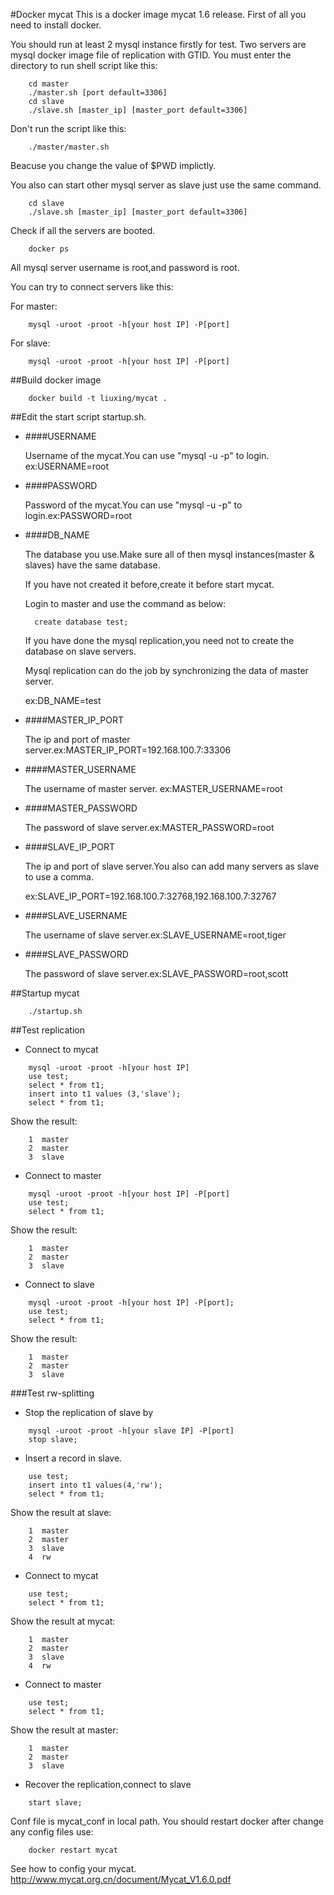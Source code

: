 #Docker mycat
This is a docker image mycat 1.6 release.
First of all you need to install docker.


You should run at least 2 mysql instance firstly for test.
Two servers are mysql docker image file of replication with GTID.
You must enter the directory to run shell script like this:
```
	cd master
	./master.sh [port default=3306]
	cd slave
	./slave.sh [master_ip] [master_port default=3306]
```        
Don't run the script like this:  
```
	./master/master.sh
```    
Beacuse you change the value of $PWD implictly.

You also can start other mysql server as slave just use the same command.
```
	cd slave
	./slave.sh [master_ip] [master_port default=3306]
```
Check if all the servers are booted.
```
	docker ps
```
All mysql server username is root,and password is root.

You can try to connect servers like this:

For master:
```
	mysql -uroot -proot -h[your host IP] -P[port]
```        
For slave:
```
	mysql -uroot -proot -h[your host IP] -P[port]
```

##Build docker image
```    
	docker build -t liuxing/mycat .
```        
##Edit the start script startup.sh.

* ####USERNAME
 
  Username of the mycat.You can use "mysql -u -p" to login. ex:USERNAME=root

* ####PASSWORD
  
  Password of the mycat.You can use "mysql -u -p" to login.ex:PASSWORD=root

* ####DB_NAME 

  The database you use.Make sure all of then mysql instances(master & slaves) have the same database.
  
  If you have not created it before,create it before start mycat.
  
  Login to master and use the command as below:
  ```
  	create database test;
  ```
  If you have done the mysql replication,you need not to create the database on slave servers.
  
  Mysql replication can do the job by synchronizing the data of  master server.
  
  ex:DB_NAME=test

* ####MASTER_IP_PORT
  
  The ip and port of master server.ex:MASTER_IP_PORT=192.168.100.7:33306

* ####MASTER_USERNAME
  
  The username of master server. ex:MASTER_USERNAME=root 

* ####MASTER_PASSWORD
  
  The password of slave server.ex:MASTER_PASSWORD=root

* ####SLAVE_IP_PORT

  The ip and port of slave server.You also can add many servers as slave to use a comma.
  
  ex:SLAVE_IP_PORT=192.168.100.7:32768,192.168.100.7:32767 

* ####SLAVE_USERNAME

  The username of slave server.ex:SLAVE_USERNAME=root,tiger

* ####SLAVE_PASSWORD

  The password of slave server.ex:SLAVE_PASSWORD=root,scott

##Startup mycat
```    
	./startup.sh
```       
##Test replication

* Connect to mycat
```
	mysql -uroot -proot -h[your host IP]
	use test;
	select * from t1;
	insert into t1 values (3,'slave');
	select * from t1;
```
Show the result: 
```
	1  master
	2  master
	3  slave
```
* Connect to master
```
	mysql -uroot -proot -h[your host IP] -P[port]
	use test;
	select * from t1;
```
Show the result: 
```            
	1  master
	2  master
	3  slave
```
* Connect to slave
```
	mysql -uroot -proot -h[your host IP] -P[port];
	use test;
	select * from t1;
```    
Show the result: 
```
	1  master
	2  master
	3  slave
```

###Test rw-splitting

* Stop the replication of slave by
```
	mysql -uroot -proot -h[your slave IP] -P[port]
	stop slave;
```	
* Insert a record in slave.
```
	use test;
	insert into t1 values(4,'rw');
	select * from t1;
```	
Show the result at slave: 
```
	1  master
	2  master
	3  slave
	4  rw
```
* Connect to mycat
```        
	use test;
	select * from t1;
```	
Show the result at mycat: 
```
	1  master
	2  master
	3  slave
	4  rw
```    
* Connect to master
```
	use test;
	select * from t1;
```
Show the result at master: 
```
	1  master
	2  master
	3  slave
```
	    
* Recover the replication,connect to slave
```
	start slave;
```    
Conf file is mycat_conf in local path.
You should restart docker after change any config files use:
```        
	docker restart mycat
```
See how to config your mycat.
        http://www.mycat.org.cn/document/Mycat_V1.6.0.pdf 
